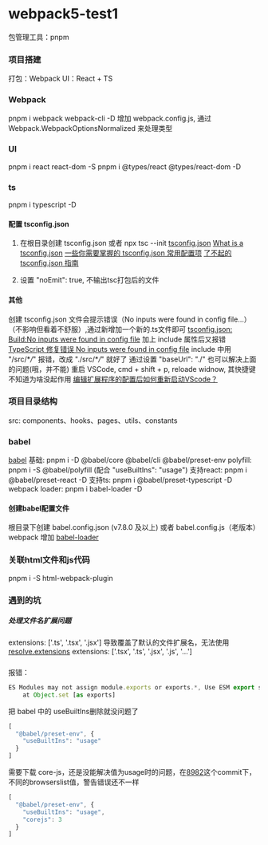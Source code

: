 # webpack5-test1
包管理工具：pnpm

### 项目搭建
打包：Webpack
UI：React + TS

### Webpack
pnpm i webpack webpack-cli -D
增加 webpack.config.js, 通过 Webpack.WebpackOptionsNormalized 来处理类型

### UI
pnpm i react react-dom -S
pnpm i @types/react @types/react-dom -D

### ts
pnpm i typescript -D
#### 配置 tsconfig.json
1. 在根目录创建 tsconfig.json 或者 npx tsc --init
[tsconfig.json](https://www.tslang.cn/docs/handbook/tsconfig-json.html)
[What is a tsconfig.json](https://www.typescriptlang.org/docs/handbook/tsconfig-json.html)
[一些你需要掌握的 tsconfig.json 常用配置项](https://zhuanlan.zhihu.com/p/570939192)
[了不起的 tsconfig.json 指南](https://zhuanlan.zhihu.com/p/285270177)

2. 设置 "noEmit": true, 不输出tsc打包后的文件
#### 其他
创建 tsconfig.json 文件会提示错误（No inputs were found in config file...）（不影响但看着不舒服）,通过新增加一个新的.ts文件即可 [tsconfig.json: Build:No inputs were found in config file](https://stackoverflow.com/questions/41211566/tsconfig-json-buildno-inputs-were-found-in-config-file)
加上 include 属性后又报错
[TypeScript 修复错误 No inputs were found in config file](https://www.zadmei.com/txfcwniw.html)
include 中用 "/src/\**/*" 报错，改成 "./src/\**/*" 就好了
通过设置 "baseUrl": "./" 也可以解决上面的问题(哦，并不能)
重启 VSCode, cmd + shift + p, reloade widnow, 其快捷键不知道为啥没起作用
[编辑扩展程序的配置后如何重新启动VScode？](https://qastack.cn/programming/42002852/how-to-restart-vscode-after-editing-extensions-config)

### 项目目录结构
src: components、hooks、pages、utils、constants

### babel
[babel](https://babeljs.io/docs/)
基础: pnpm i -D @babel/core @babel/cli @babel/preset-env
polyfill: pnpm i -S @babel/polyfill (配合 "useBuiltIns": "usage")
支持react: pnpm i @babel/preset-react -D
支持ts: pnpm i @babel/preset-typescript -D
webpack loader: pnpm i babel-loader -D

#### 创建babel配置文件
根目录下创建 babel.config.json (v7.8.0 及以上) 或者 babel.config.js（老版本）
webpack 增加 [babel-loader](https://webpack.docschina.org/loaders/babel-loader/)

### 关联html文件和js代码
pnpm i -S html-webpack-plugin

### 遇到的坑
##### 处理文件名扩展问题
extensions: ['.ts', '.tsx', '.jsx']
导致覆盖了默认的文件扩展名，无法使用 [resolve.extensions](https://webpack.docschina.org/configuration/resolve#resolveextensions)
extensions: ['.tsx', '.ts', '.jsx', '.js', '...']

#####
报错：
```typescript
ES Modules may not assign module.exports or exports.*, Use ESM export syntax, instead: ./node_modules/.pnpm/core-js@2.6.12/node_modules/core-js/modules/_descriptors.js
    at Object.set [as exports]
```
把 babel 中的 useBuiltIns删除就没问题了
```typescript
[
  "@babel/preset-env", {
    "useBuiltIns": "usage"
  }
]
```
需要下载 core-js，还是没能解决值为usage时的问题，在[8982](https://github.com/odanzhou/webpack5-test1/commit/89820b6f61bbe3e8458b887f0f7d5cc5b8004eac)这个commit下，不同的browserslist值，警告错误还不一样
```typescript
[
  "@babel/preset-env", {
    "useBuiltIns": "usage",
    "corejs": 3
  }
]
```